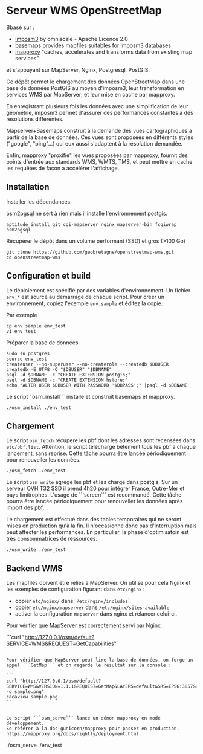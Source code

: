 # Serveur WMS OpenStreetMap

Bbasé sur :

* [imposm3](https://github.com/omniscale/imposm3) by omniscale - Apache Licence 2.0
* [basemaps](https://github.com/mapserver/basemaps) provides mapfiles suitables for imposm3 databases
* [mapproxy](https://mapproxy.org/) "caches, accelerates and transforms data from existing map services"

et s'appuyant sur MapServer, Nginx, Postgresql, PostGIS.

Ce dépôt permet le chargement des données OpenStreetMap dans une base de données PostGIS au moyen d'imposm3; leur transformation en services WMS par MapServer; et leur mise en cache par mapproxy.

En enregistrant plusieurs fois les données avec une simplification de leur géométrie, imposm3 permet d'assurer des performances constantes à des résolutions différentes.

Mapserver+Basemaps construit à la demande des vues cartographiques à partir de la base de données. Ces vues sont proposées en différents styles ("google", "bing"...) qui eux aussi s'adaptent à la résolution demandée.

Enfin, mapproxy "proxifie" les vues proposées par mapproxy, fournit des points d'entrée aux standards WMS, WMTS, TMS, et peut mettre en cache les requêtes de façon à accélérer l'affichage.

## Installation

Installer les dépendances.

osm2pgsql ne sert à rien mais il installe l'environnement postgis.

```
aptitude install git cgi-mapserver nginx mapserver-bin fcgiwrap osm2pgsql
```

Récupérer le dépôt dans un volume performant (SSD) et gros (>100 Go)

```
git clone https://github.com/geobretagne/openstreetmap-wms.git
cd openstreetmap-wms
```



## Configuration et build

Le déploiement est spécifié par des variables d'environnement.
Un fichier `env_*` est sourcé au démarrage de chaque script.
Pour créer un environnement, copiez l'exemple `env.sample`
et éditez la copie.

Par exemple

```
cp env.sample env_test
vi env_test
``` 

Préparer la base de données

```
sudo su postgres
source env_test
createuser --no-superuser --no-createrole --createdb $DBUSER
createdb -E UTF8 -O "$DBUSER" "$DBNAME"
psql -d $DBNAME -c "CREATE EXTENSION postgis;"
psql -d $DBNAME -c "CREATE EXTENSION hstore;"
echo "ALTER USER $DBUSER WITH PASSWORD '$DBPASS';" |psql -d $DBNAME
```

Le script `̀ `osm_install``` installe et construit basemaps et mapproxy.

```
./osm_install ./env_test
```

## Chargement

Le script ```osm_fetch``` récupère les pbf dont les adresses sont recensées
dans ```etc/pbf.list```.
Attention, le script télécharge bêtement tous les pbf à chaque lancement, sans reprise.
Cette tâche pourra être lancée périodiquement pour renouveller les données.

```
./osm_fetch ./env_test
```

Le script ```osm_write``` agrège les pbf et les charge dans postgis.
Sur un serveur OVH T32 SSD il prend 4h20 pour intégrer France, Outre-Mer et pays limitrophes. L'usage de ``̀`screen``` est recommandé.
Cette tâche pourra être lancée périodiquement pour renouveller les données après import des pbf.

Le chargement est effectué dans des tables temporaires qui ne seront
mises en production qu'à la fin. Il n'occasionne donc pas d'interruption
mais peut affecter les performances. En particulier, la phase d'optimisatoin est très consommatrices de ressources.

```
./osm_write ./env_test
```

## Backend WMS

Les mapfiles doivent être reliés à MapServer. On utilise pour cela Nginx et les exemples de configuration figurant dans ̀```etc/nginx``` :

* copier ```etc/nginx/``` dans `̀``/etc/nginx/includes``̀̀ 
* copier ```etc/nginx/mapserver``` dans ```/etc/nginx/sites-available```
* activer la configuration ```mapserver``` dans nginx et relancer celui-ci.

Pour vérifier que MapServer est correctement servi par Nginx :

``̀
curl "http://127.0.0.1/osm/default?SERVICE=WMS&REQUEST=GetCapabilities"
```

Pour vérifier que MapServer peut lire la base de données, on forge un appel ``̀ GetMap``` et on regarde le résultat sur la console :

`̀``
curl "http://127.0.0.1/osm/default?SERVICE=WMS&VERSION=1.1.1&REQUEST=GetMap&LAYERS=default&SRS=EPSG:3857&BBOX=-5,45,5,55&FORMAT=image/png&WIDTH=400&HEIGHT=400" -o sample.png"
cacaview sample.png
``̀ 


Le script ```osm_serve``` lance un démon mapproxy en mode développement.
Se référer à la doc gunicorn/mapproxy pour passer en production.
https://mapproxy.org/docs/nightly/deployment.html

```
./osm_serve ./env_test
```


